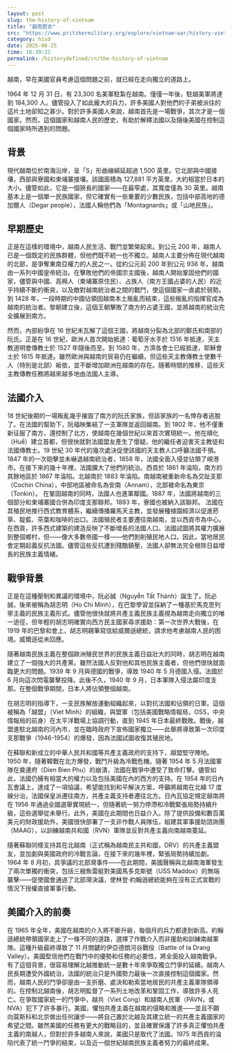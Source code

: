 ```yaml
---
layout: post
slug: the-history-of-vietnam
title: "越南歷史"
src: "https://www.pritzkermilitary.org/explore/vietnam-war/history-vietnam"
category: hisd
date: 2025-06-25
time: 18:39:22
permalink: /historydefined/cn/the-history-of-vietnam
---
```


越南，早在美國官員考慮這個問題之前，就已經在走向獨立的道路上。

1964 年 12 月 31 日，有 23,300 名美軍駐紮在越南。僅僅一年後，駐越美軍將達到 184,300 人。儘管投入了如此龐大的兵力，許多美國人對他們的子弟被派往的這片土地卻知之甚少。對於許多美國人來說，越南首先是一場戰爭，其次才是一個國家。然而，這個國家和越南人民的歷史，有助於解釋法國以及隨後美國在控制這個國家時所遇到的問題。

## 背景

現代越南位於南海沿岸，呈「S」形曲線綿延超過 1,500 英里。它北部與中國接壤，西部與寮國和柬埔寨接壤。該國面積為 127,881 平方英里，大約相當於日本的大小。儘管如此，它是一個狹長的國家——在最窄處，其寬度僅為 30 英里。越南基本上是一個單一民族國家，但它確實有一些重要的少數民族，包括中部高地的德加爾人（Degar people），法國人稱他們為「Montagnards」或「山地民族」。

## 早期歷史

正是在這樣的環境中，越南人民生活、戰鬥並繁榮起來。到公元 200 年，越南人已是一個既定的民族群體，但他們既不統一也不獨立。越南人主要分佈在現代越南的北部，是爭奪東南亞權力的人民之一。從約公元前 200 年到公元 938 年，越南由一系列中國皇帝統治。在擊敗他們的帝國宗主國後，越南人開始鞏固他們的國家，儘管與中國、高棉人（柬埔寨原住民）、占族人（南方王國占婆的人民）的近乎持續不斷的衝突，以及敵對越南統治者之間的戰鬥，使這個國家一直處於弱勢。到 1428 年，一段時期的中國佔領因越南本土叛亂而結束，這些叛亂的指揮官成為越南的統治者。黎朝建立後，這個王朝擊敗了南方的占婆王國，並將越南的統治完全擴展到南方。

然而，內部紛爭在 16 世紀末瓦解了這個王國，將越南分裂為北部的鄭氏和南部的阮氏。正是在 16 世紀，歐洲人首次開始抵達：葡萄牙水手於 1516 年抵達，天主教道明會傳教士於 1527 年隨後而至。到 1580 年，方濟各會士已經抵達，耶穌會士於 1615 年抵達。雖然歐洲與越南的貿易仍在繼續，但這些天主教傳教士使數千人（特別是北部）皈依，並不斷增加歐洲在越南的存在。隨著時間的推移，這些天主教傳教任務將越來越多地由法國人主導。

## 法國介入

18 世紀後期的一場叛亂幾乎摧毀了南方的阮氏家族，但該家族的一名倖存者逃脫了。在法國的幫助下，阮福映集結了一支軍隊並返回越南。到 1802 年，他不僅重新征服了南方，還控制了北方，使越南在幾個世紀以來首次實現統一。他在順化（Huế）建立首都，但很快就對法國盟友產生了懷疑。他的繼任者迫害天主教徒和法國傳教士。19 世紀 30 年代的幾次處決促使該國的天主教人口呼籲法國干預。1847 年的一次砲擊並未嚇退越南統治者，1858 年，法國全面入侵並佔領了峴港市。在接下來的幾十年裡，法國擴大了他們的統治。西貢於 1861 年淪陷，南方的其餘地區於 1867 年淪陷。北越南於 1883 年淪陷。南越南被重新命名為交趾支那（Cochin China），中部地區被命名為安南（Annam），北部被命名為東京（Tonkin）。
在鞏固越南的同時，法國人也進軍鄰國。1887 年，法國將越南的三個部分和柬埔寨國合併為印度支那聯邦。1893 年，寮國也被納入該聯邦。
法國在其殖民地推行西式教育體系，繼續傳播羅馬天主教，並發展種植園經濟以促進菸草、靛藍、茶葉和咖啡的出口。法國殖民者主要遷往南越南，並以西貢市為中心。在西貢，許多西式建築的建造反映了不斷增長的法國人口。法國試圖將其權力擴展到整個鄉村，但——像大多數帝國一樣——他們剝削殖民地人口。因此，當地居民會定期起義反抗法國。儘管這些反抗遭到殘酷鎮壓，法國人卻無法完全根除日益增長的民族主義情緒。

## 戰爭背景

正是在這種壓制和異議的環境中，阮必誠（Nguyễn Tất Thành）誕生了。阮必誠，後來被稱為胡志明（Ho Chi Minh），在巴黎學習並採納了一種基於馬克思列寧主義的民族主義形式。儘管他很快就將共產主義民族主義視為越南走向獨立的唯一途徑，但年輕的胡志明確實向西方民主國家尋求援助：第一次世界大戰後，在 1919 年的巴黎和會上，胡志明親筆寫信給威爾遜總統，請求他考慮越南人民的困境。威爾遜從未回應。

隨著越南民族主義在整個歐洲殖民世界的民族主義日益壯大的同時，胡志明在越南建立了一個強大的共產黨。雖然法國人反對他和其他民族主義者，但他們很快就面臨更大的問題。1939 年 9 月與德國的戰爭，導致 1940 年 5 月德國入侵。法國於 6 月向這次閃電襲擊投降。此後不久，1940 年 9 月，日本軍隊入侵法屬印度支那。在整個戰爭期間，日本人將佔領整個越南。

在胡志明的指導下，一支民族解放運動組織起來，以對抗法國和佔領的日軍。這個被稱為「越盟」（Viet Minh）的組織，與盟軍（包括美國戰略情報局，OSS，中央情報局的前身）在太平洋戰場上協調行動，直到 1945 年日本最終戰敗。戰後，越盟進駐北越南的河內市，並在臨時政府下宣佈國家獨立——此舉將導致第一次印度支那戰爭（1946-1954）的爆發，因為法國試圖收復其殖民地。

在蘇聯和新成立的中華人民共和國等共產主義政府的支持下，越盟堅守陣地。1950 年，隨著韓戰在北方爆發，戰鬥升級為冷戰危機。隨著 1954 年 5 月法國軍隊在奠邊府（Dien Bien Phu）的崩潰，法國在戰爭中遭受了致命打擊。儘管如此，法國仍擁有相當大的權力以及包括美國在內的西方的支持。在 1954 年的日內瓦會議上，達成了一項協議，希望能找到和平解決方案，呼籲將越南在北緯 17 度線分治，法國保皇派遷往南方，共產主義支持者遷往北方。日內瓦協定規定越南將在 1956 年通過全國選舉實現統一，但隨著統一努力停滯和冷戰緊張局勢持續升級，這些選舉從未舉行。此外，美國在此期間也日益介入。除了提供設備和數百萬美元的財政援助外，美國很快部署了一支非作戰人員隊伍，組建其軍事援助諮詢團（MAAG），以訓練越南共和國（RVN）軍隊並反對共產主義向南越南蔓延。

隨著蘇聯同樣支持其在北越南（正式稱為越南民主共和國，DRV）的共產主義盟友，並加劇與美國政府的冷戰言論，在接下來的幾年裡，緊張局勢持續加劇。1964 年 8 月初，具爭議的北部灣事件——在此期間，美國聲稱與北越南海軍發生了兩次單獨的衝突，包括三艘魚雷艇對美國馬多克斯號（USS Maddox）的無端襲擊——促使國會通過了北部灣決議，使林登·約翰遜總統能夠在沒有正式宣戰的情況下授權直接軍事行動。

## 美國介入的前奏

在 1965 年全年，美國在越南的介入將不斷升級，每個月的兵力都達到新高。約翰遜總統帶領國家走上了一條不同的道路，選擇了作戰介入而非援助和訓練南越軍隊。這種升級最終導致了 11 月關鍵的伊亞德朗河谷戰役（Battle of Ia Drang Valley）。美國堅信他們在戰鬥中的優勢和任務的必要性，將全面投入越南戰爭。
有了這個背景，很容易理解北越推動統一是數十年來爭取獨立鬥爭的延續。越南人民長期遭受外國統治，法國的統治只是外國勢力最後一次直接控制這個國家。然而，越南人民的鬥爭卻是由一支折磨、處決和勒索當地居民的共產主義軍隊領導的。在控制北越南後，胡志明監督了一系列土地改革和鞏固工作，導致許多人死亡。在爭取國家統一的鬥爭中，越共（Viet Cong）和越南人民軍（PAVN，或 NVA）犯下了許多暴行。美國，懼怕共產主義在越南的侵略和推進——並且不願向莫斯科和北京做出任何讓步——將自己置於北越及其建立統一的共產主義國家的希望之間。雖然美國的任務有更大的戰略目的，並且確實保護了許多真正懼怕共產主義的南越人，但對於許多越南人來說，美國只是取代了法國。1975 年西貢的淪陷代表了統一鬥爭的結束，以及近一個世紀越南民族主義者努力的最終成果。
